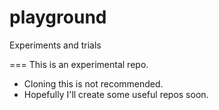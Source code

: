 playground
==========

Experiments and trials

=== This is an experimental repo.

* Cloning this is not recommended.
* Hopefully I'll create some useful repos soon.

